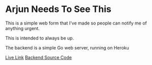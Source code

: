 # Arjun Needs To See This

This is a simple web form that I've made so people can notify me of anything urgent.

This is intended to always be up.

The backend is a simple Go web server, running on Heroku

[Live Link](https://arjun-needs-to-see-this.surge.sh/)
[Backend Source Code](https://github.com/Komefumi/arjuns-urgent-notification-backend)
